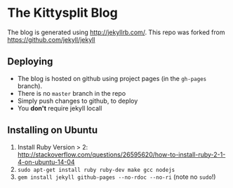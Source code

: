 # The Kittysplit Blog

The blog is generated using http://jekyllrb.com/. This repo was forked from https://github.com/jekyll/jekyll

## Deploying
* The blog is hosted on github using project pages (in the `gh-pages` branch).
* There is no `master` branch in the repo
* Simply push changes to github, to deploy
* You **don't** require jekyll locall

## Installing on Ubuntu
1. Install Ruby Version > 2: http://stackoverflow.com/questions/26595620/how-to-install-ruby-2-1-4-on-ubuntu-14-04
1. `sudo apt-get install ruby ruby-dev make gcc nodejs`
2. `gem install jekyll github-pages --no-rdoc --no-ri` (note no `sudo`!)
